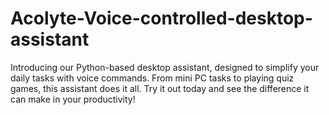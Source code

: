 # Acolyte-Voice-controlled-desktop-assistant
Introducing our Python-based desktop assistant, designed to simplify your daily tasks with voice commands. From mini PC tasks to playing quiz games, this assistant does it all. Try it out today and see the difference it can make in your productivity!
